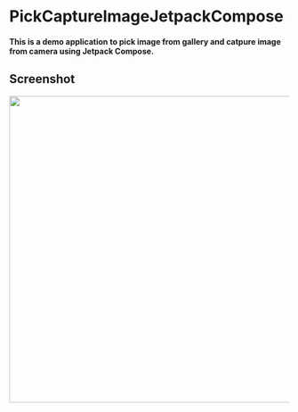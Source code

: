 # PickCaptureImageJetpackCompose
#### This is a demo application to pick image from gallery and catpure image from camera using Jetpack Compose.

## Screenshot
<img src="https://github.com/aadityamp01/Androapps/blob/master/PickCaptureImageJetpackCompose/screenshots/image1.jpg" height="550" />
